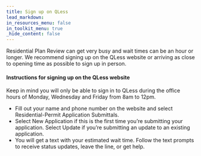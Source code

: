 ```yaml
---
title: Sign up on QLess
lead_markdown:
in_resources_menu: false
in_toolkit_menu: true
_hide_content: false
---
```



Residential Plan Review can get very busy and wait times can be an hour or longer. We recommend signing up on the QLess website or arriving as close to opening time as possible to sign up in person.

#### Instructions for signing up on the QLess website

Keep in mind you will only be able to sign in to QLess during the office hours of Monday, Wednesday and Friday from 8am to 12pm.

* Fill out your name and phone number on the website and select Residential-Permit Application Submittals.
* Select New Application if this is the first time you’re submitting your application. Select Update if you’re submitting an update to an existing application.
* You will get a text with your estimated wait time. Follow the text prompts to receive status updates, leave the line, or get help.